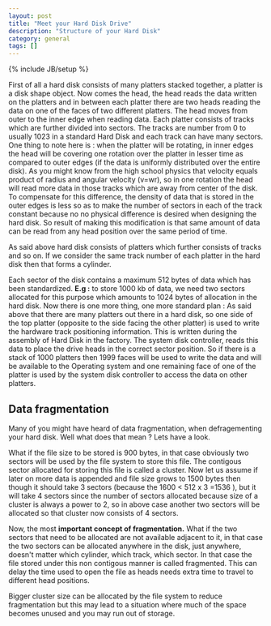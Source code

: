 ```yaml
---
layout: post
title: "Meet your Hard Disk Drive"
description: "Structure of your Hard Disk"
category: general
tags: []
---
```

{% include JB/setup %}

First of all a hard disk consists of many platters stacked together, a platter is a disk shape object. Now comes the head, the head reads the data written on the platters and in between each platter there are two heads reading the data on one of the faces of two different platters.
The head moves from outer to the inner edge when reading data. Each platter consists of tracks which are further divided into sectors. The tracks are number from 0 to usually 1023 in a standard Hard Disk and each track can have many sectors. One thing to note here is : when the platter will be rotating, in inner edges the head will be covering one rotation over the platter in lesser time as compared to outer edges (if the data is uniformly distributed over the entire disk). As you might know from the high school physics that velocity equals product of radius and angular velocity (v=wr), so in one rotation the head will read more data in those tracks which are away from center of the disk. To compensate for this difference, the density of data that is stored in the outer edges is less so as to make the number of sectors in each of the track constant because no no physical difference is desired when designing the hard disk. So result of making this modification is that same amount of data can be read from any head position over the same period of time.

As said above hard disk consists of platters which further consists of tracks and so on. If we consider the same track number of each platter in the hard disk then that forms a cylinder.

Each sector of the disk contains a maximum 512 bytes of data which has been standardized. **E.g :** to store 1000 kb of data, we need two sectors allocated for this purpose which amounts to 1024 bytes of allocation in the hard disk.
Now there is one more thing, one more standard plan : As said above that there are many platters out there in a hard disk, so one side of the top platter (opposite to the side facing the other platter) is used to write the hardware track positioning information. This is written during the assembly of Hard Disk in the factory. The system disk controller, reads this data to place the drive heads in the correct sector position.
So if there is a stack of 1000 platters then 1999 faces will be used to write the data and will be available to the Operating system and one remaining face of one of the platter is used by the system disk controller to access the data on other platters.

## Data fragmentation

Many of you might have heard of data fragmentation, when defragementing your hard disk. Well what does that mean ? Lets have a look.

What if the file size to be stored is 900 bytes, in that case obviously two sectors will be used by the file system to store this file. The contigous sector allocated for storing this file is called a cluster.
Now let us assume if later on more data is appended and file size grows to 1500 bytes then though it should take 3 sectors (because the 1600 &lt; 512 x 3 =1536 ), but it will take 4 sectors since the number of sectors allocated because size of a cluster is always a power to 2, so in above case another two sectors will be allocated so that cluster now consists of 4 sectors.

Now, the most **important concept of fragmentation.**
What if the two sectors that need to be allocated are not available adjacent to it, in that case the two sectors can be allocated anywhere in the disk, just anywhere, doesn't matter which cylinder, which track, which sector. In that case the file stored under this non contigous manner is called fragmented. This can delay the time used to open the file as heads needs extra time to travel to different head positions.

Bigger cluster size can be allocated by the file system to reduce fragmentation but this may lead to a situation where much of the space becomes unused and you may run out of storage. 
